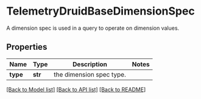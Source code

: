 # TelemetryDruidBaseDimensionSpec

A dimension spec is used in a query to operate on dimension values.
## Properties
Name | Type | Description | Notes
------------ | ------------- | ------------- | -------------
**type** | **str** | the dimension spec type. | 

[[Back to Model list]](../README.md#documentation-for-models) [[Back to API list]](../README.md#documentation-for-api-endpoints) [[Back to README]](../README.md)


